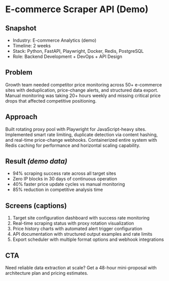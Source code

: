 # E-commerce Scraper API (Demo)

## Snapshot
- Industry: E-commerce Analytics (demo)
- Timeline: 2 weeks
- Stack: Python, FastAPI, Playwright, Docker, Redis, PostgreSQL
- Role: Backend Development + DevOps + API Design

## Problem
Growth team needed competitor price monitoring across 50+ e-commerce sites with deduplication, price-change alerts, and structured data export. Manual monitoring was taking 20+ hours weekly and missing critical price drops that affected competitive positioning.

## Approach
Built rotating proxy pool with Playwright for JavaScript-heavy sites. Implemented smart rate limiting, duplicate detection via content hashing, and real-time price-change webhooks. Containerized entire system with Redis caching for performance and horizontal scaling capability.

## Result *(demo data)*
- 94% scraping success rate across all target sites
- Zero IP blocks in 30 days of continuous operation
- 40% faster price update cycles vs manual monitoring
- 85% reduction in competitive analysis time

## Screens (captions)
1. Target site configuration dashboard with success rate monitoring
2. Real-time scraping status with proxy rotation visualization
3. Price history charts with automated alert trigger configuration
4. API documentation with structured output examples and rate limits
5. Export scheduler with multiple format options and webhook integrations

## CTA
Need reliable data extraction at scale? Get a 48-hour mini-proposal with architecture plan and pricing estimates.